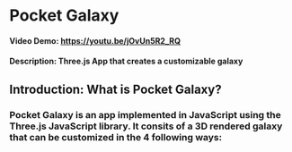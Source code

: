 # Pocket Galaxy
#### Video Demo: https://youtu.be/jOvUn5R2_RQ
#### Description: Three.js App that creates a customizable galaxy

## Introduction: What is Pocket Galaxy?
### Pocket Galaxy is an app implemented in JavaScript using the Three.js JavaScript library. It consits of a 3D rendered galaxy that can be customized in the 4 following ways: